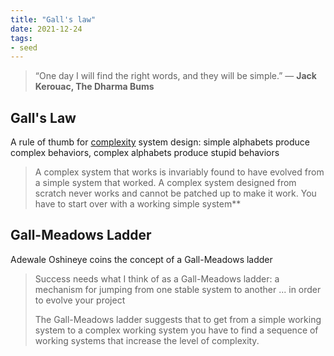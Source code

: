 ```yaml
---
title: "Gall's law"
date: 2021-12-24
tags:
- seed
---
```


> “One day I will find the right words, and they will be simple.” ― **Jack Kerouac, The Dharma Bums**

## Gall's Law
A rule of thumb for [complexity](thoughts/complexity.md) system design: simple alphabets produce complex behaviors, complex alphabets produce stupid behaviors

> A complex system that works is invariably found to have evolved from a simple system that worked. A complex system designed from scratch never works and cannot be patched up to make it work. You have to start over with a working simple system**

## Gall-Meadows Ladder

Adewale Oshineye coins the concept of a Gall-Meadows ladder

> Success needs what I think of as a Gall-Meadows ladder: a mechanism for jumping from one stable system to another ... in order to evolve your project
> 
> The Gall-Meadows ladder suggests that to get from a simple working system to a complex working system you have to find a sequence of working systems that increase the level of complexity.